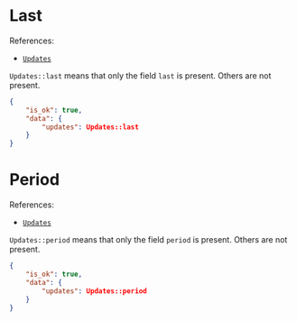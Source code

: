 # Last

References:
- [`Updates`](/doc/en/object/updates.md)

`Updates::last` means that only the field `last` is present.
Others are not present.

```json
{
    "is_ok": true,
    "data": {
        "updates": Updates::last
    }
}
```


# Period

References:
- [`Updates`](/doc/en/object/updates.md)

`Updates::period` means that only the field `period` is present.
Others are not present.

```json
{
    "is_ok": true,
    "data": {
        "updates": Updates::period
    }
}
```
